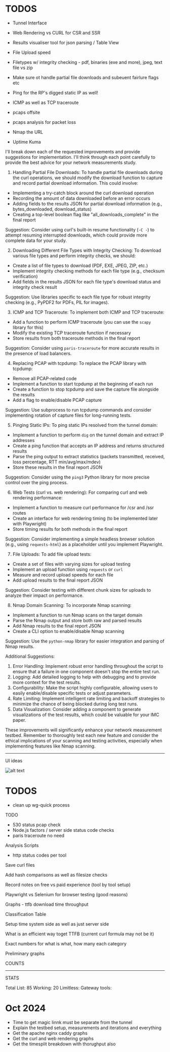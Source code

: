 # TODOS

- Tunnel Interface
- Web Rendering vs CURL for CSR and SSR
- Results visualiser tool for json parsing / Table View
- File Upload speed
- Filetypes w/ integrity checking - pdf, binaries (exe and more), jpeg, text file vs zip
- Make sure ot handle partial file downloads and subeuent fairlure flags etc
- Ping for the RP's digged static IP as well!

- ICMP as well as TCP traceroute
- pcaps offsite
- pcaps analysis for packet loss
- Nmap the URL
- Uptime Kuma


<!-- IN my network measurments testing script here, add a few things.

Let it be able to handle partial file downloads. I am referring to the curl fiel downlaods that happen N times every run! Basically even if here is an rerror you incldue that as an infrimation point in the results, what haooened how muh was downlaoded etc! THis could eman anythgin form having top level boolean flags o additional data points in th final report json! Because theres a hgih changce of being blocked or rate limited and i dont want that to interrup a run. At th every top level also have a flag for allsuccess that means everything went smoothly. 

Instead of downloading just a buffer file, let use download files by type! - Filetypes w/ integrity checking - pdf, binaries (exe and more), jpeg, normal vs zip

DO ICMP as well as TCP traceroute

Remove the pcap librayr and its use! At the start of each run you start tcp dump and then at the end you end it andy ou save that alongisde the results (lets have a flag t keep pcaps on or off)

Ping to the static IP/s that you get after doing dig on the tunnel domain! Keep the results of that too.Also have a structured otput for all the pings! Maybe just the final resultant statsitics like 15 packets transmitted, 15 received, 0% packet loss, time 14020ms
rtt min/avg/max/mdev = 21.684/23.205/28.113/1.709 ms can be parsed!

For the web tests you will do curl vs web rendering of the /csr and /ssr route from the server and compare the timing. Make an interfae for this, forget about th exact implmentation for now (i willl use playwright)

We have N number of file downloads but lets also do filee uploads! I want to see uload speed as well

Lets do an nma of th edomain also! Add that as a CLI tool and do the whole shebag that was doen witht he rest of them (parsed and unparsed) -->


I'll break down each of the requested improvements and provide suggestions for implementation. I'll think through each point carefully to provide the best advice for your network measurements study.

1. Handling Partial File Downloads:
To handle partial file downloads during the curl operations, we should modify the download function to capture and record partial download information. This could involve:

- Implementing a try-catch block around the curl download operation
- Recording the amount of data downloaded before an error occurs
- Adding fields to the results JSON for partial download information (e.g., bytes_downloaded, download_status)
- Creating a top-level boolean flag like "all_downloads_complete" in the final report

Suggestion: Consider using curl's built-in resume functionality (`-C -`) to attempt resuming interrupted downloads, which could provide more complete data for your study.

2. Downloading Different File Types with Integrity Checking:
To download various file types and perform integrity checks, we should:

- Create a list of file types to download (PDF, EXE, JPEG, ZIP, etc.)
- Implement integrity checking methods for each file type (e.g., checksum verification)
- Add fields in the results JSON for each file type's download status and integrity check result

Suggestion: Use libraries specific to each file type for robust integrity checking (e.g., PyPDF2 for PDFs, PIL for images).

3. ICMP and TCP Traceroute:
To implement both ICMP and TCP traceroute:

- Add a function to perform ICMP traceroute (you can use the `scapy` library for this)
- Modify the existing TCP traceroute function if necessary
- Store results from both traceroute methods in the final report

Suggestion: Consider using `paris-traceroute` for more accurate results in the presence of load balancers.

4. Replacing PCAP with tcpdump:
To replace the PCAP library with tcpdump:

- Remove all PCAP-related code
- Implement a function to start tcpdump at the beginning of each run
- Create a function to stop tcpdump and save the capture file alongside the results
- Add a flag to enable/disable PCAP capture

Suggestion: Use subprocess to run tcpdump commands and consider implementing rotation of capture files for long-running tests.

5. Pinging Static IPs:
To ping static IPs resolved from the tunnel domain:

- Implement a function to perform `dig` on the tunnel domain and extract IP addresses
- Create a ping function that accepts an IP address and returns structured results
- Parse the ping output to extract statistics (packets transmitted, received, loss percentage, RTT min/avg/max/mdev)
- Store these results in the final report JSON

Suggestion: Consider using the `ping3` Python library for more precise control over the ping process.

6. Web Tests (curl vs. web rendering):
For comparing curl and web rendering performance:

- Implement a function to measure curl performance for /csr and /ssr routes
- Create an interface for web rendering timing (to be implemented later with Playwright)
- Store timing results for both methods in the final report

Suggestion: Consider implementing a simple headless browser solution (e.g., using `requests-html`) as a placeholder until you implement Playwright.

7. File Uploads:
To add file upload tests:

- Create a set of files with varying sizes for upload testing
- Implement an upload function using `requests` or `curl`
- Measure and record upload speeds for each file
- Add upload results to the final report JSON

Suggestion: Consider testing with different chunk sizes for uploads to analyze their impact on performance.

8. Nmap Domain Scanning:
To incorporate Nmap scanning:

- Implement a function to run Nmap scans on the target domain
- Parse the Nmap output and store both raw and parsed results
- Add Nmap results to the final report JSON
- Create a CLI option to enable/disable Nmap scanning

Suggestion: Use the `python-nmap` library for easier integration and parsing of Nmap results.

Additional Suggestions:
1. Error Handling: Implement robust error handling throughout the script to ensure that a failure in one component doesn't stop the entire test run.
2. Logging: Add detailed logging to help with debugging and to provide more context for the test results.
3. Configurability: Make the script highly configurable, allowing users to easily enable/disable specific tests or adjust parameters.
4. Rate Limiting: Implement intelligent rate limiting and backoff strategies to minimize the chance of being blocked during long test runs.
5. Data Visualization: Consider adding a component to generate visualizations of the test results, which could be valuable for your IMC paper.

These improvements will significantly enhance your network measurement testbed. Remember to thoroughly test each new feature and consider the ethical implications of your scanning and testing activities, especially when implementing features like Nmap scanning.

---
UI ideas

![alt text](image.png)





# TODOS
- clean up wg-quick process


TODO
- 530 status pcap check
- Node.js factors / server side status code checks
- paris traceroute no need

Analysis Scripts 
- http status codes per tool

Save curl files

Add hash comparisons as well as filesize checks

Record notes on free vs paid experience (tool by tool setup)

Playwright vs Selenium for browser testing (good reasons)

Graphs - ttfb download time throughput

Classification Table

Setup time system side as well as just server side

What is an efficient way toget TTFB (current curl formula may not be it)

Exact numbers for what is what, how many each category

Preliminary graphs

COUNTS

---

STATS

Total List: 85
Working: 20
Limitless: 
Gateway tools:




# Oct 2024
- Time to get magic linnk must be separate from the tunnel
- Explain the testbed setup, measurements and iterations and everything
- Get the apache nginx caddy graphs
- Get the curl and web rendering graphs
- Get the timesplit breakdown with thorughput also